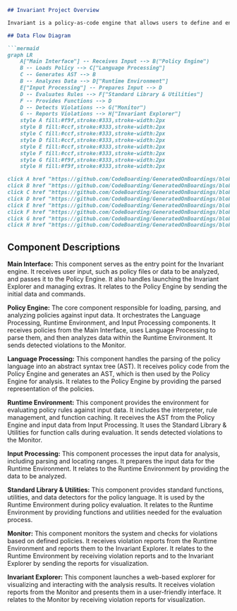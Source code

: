 ```markdown
## Invariant Project Overview

Invariant is a policy-as-code engine that allows users to define and enforce policies on various types of data, including code, text, and other structured data. It provides a flexible and extensible framework for analyzing data against defined policies, identifying violations, and triggering appropriate actions. The engine supports both local and remote policy analysis, a standard library of functions and utilities, and a web-based explorer for visualizing analysis results.

## Data Flow Diagram

```mermaid
graph LR
    A["Main Interface"] -- Receives Input --> B("Policy Engine")
    B -- Loads Policy --> C["Language Processing"]
    C -- Generates AST --> B
    B -- Analyzes Data --> D["Runtime Environment"]
    E["Input Processing"] -- Prepares Input --> D
    D -- Evaluates Rules --> F["Standard Library & Utilities"]
    F -- Provides Functions --> D
    D -- Detects Violations --> G("Monitor")
    G -- Reports Violations --> H["Invariant Explorer"]
    style A fill:#f9f,stroke:#333,stroke-width:2px
    style B fill:#ccf,stroke:#333,stroke-width:2px
    style C fill:#ccf,stroke:#333,stroke-width:2px
    style D fill:#ccf,stroke:#333,stroke-width:2px
    style E fill:#ccf,stroke:#333,stroke-width:2px
    style F fill:#ccf,stroke:#333,stroke-width:2px
    style G fill:#f9f,stroke:#333,stroke-width:2px
    style H fill:#f9f,stroke:#333,stroke-width:2px

click A href "https://github.com/CodeBoarding/GeneratedOnBoardings/blob/main/invariant//Main%20Interface.md"
click B href "https://github.com/CodeBoarding/GeneratedOnBoardings/blob/main/invariant//Policy%20Engine.md"
click C href "https://github.com/CodeBoarding/GeneratedOnBoardings/blob/main/invariant//Language%20Processing.md"
click D href "https://github.com/CodeBoarding/GeneratedOnBoardings/blob/main/invariant//Runtime%20Environment.md"
click E href "https://github.com/CodeBoarding/GeneratedOnBoardings/blob/main/invariant//Input%20Processing.md"
click F href "https://github.com/CodeBoarding/GeneratedOnBoardings/blob/main/invariant//Standard%20Library%20&%20Utilities.md"
click G href "https://github.com/CodeBoarding/GeneratedOnBoardings/blob/main/invariant//Monitor.md"
click H href "https://github.com/CodeBoarding/GeneratedOnBoardings/blob/main/invariant//Invariant%20Explorer.md"
```

## Component Descriptions

**Main Interface:** This component serves as the entry point for the Invariant engine. It receives user input, such as policy files or data to be analyzed, and passes it to the Policy Engine. It also handles launching the Invariant Explorer and managing extras. It relates to the Policy Engine by sending the initial data and commands.

**Policy Engine:** The core component responsible for loading, parsing, and analyzing policies against input data. It orchestrates the Language Processing, Runtime Environment, and Input Processing components. It receives policies from the Main Interface, uses Language Processing to parse them, and then analyzes data within the Runtime Environment. It sends detected violations to the Monitor.

**Language Processing:** This component handles the parsing of the policy language into an abstract syntax tree (AST). It receives policy code from the Policy Engine and generates an AST, which is then used by the Policy Engine for analysis. It relates to the Policy Engine by providing the parsed representation of the policies.

**Runtime Environment:** This component provides the environment for evaluating policy rules against input data. It includes the interpreter, rule management, and function caching. It receives the AST from the Policy Engine and input data from Input Processing. It uses the Standard Library & Utilities for function calls during evaluation. It sends detected violations to the Monitor.

**Input Processing:** This component processes the input data for analysis, including parsing and locating ranges. It prepares the input data for the Runtime Environment. It relates to the Runtime Environment by providing the data to be analyzed.

**Standard Library & Utilities:** This component provides standard functions, utilities, and data detectors for the policy language. It is used by the Runtime Environment during policy evaluation. It relates to the Runtime Environment by providing functions and utilities needed for the evaluation process.

**Monitor:** This component monitors the system and checks for violations based on defined policies. It receives violation reports from the Runtime Environment and reports them to the Invariant Explorer. It relates to the Runtime Environment by receiving violation reports and to the Invariant Explorer by sending the reports for visualization.

**Invariant Explorer:** This component launches a web-based explorer for visualizing and interacting with the analysis results. It receives violation reports from the Monitor and presents them in a user-friendly interface. It relates to the Monitor by receiving violation reports for visualization.
```